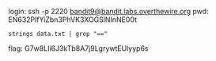 login: ssh -p 2220 bandit9@bandit.labs.overthewire.org
pwd: EN632PlfYiZbn3PhVK3XOGSlNInNE00t

```
strings data.txt | grep "=="
```

flag: G7w8LIi6J3kTb8A7j9LgrywtEUlyyp6s